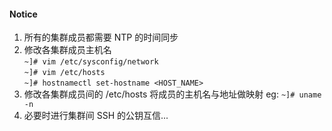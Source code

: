 #### Notice
1. 所有的集群成员都需要 NTP 的时间同步
2. 修改各集群成员主机名  
 `~]# vim /etc/sysconfig/network`  
 `~]# vim /etc/hosts`  
 `~]# hostnamectl set-hostname <HOST_NAME>`
3. 修改各集群成员间的 /etc/hosts 将成员的主机名与地址做映射 eg: `~]# uname -n`
4. 必要时进行集群间 SSH 的公钥互信...
